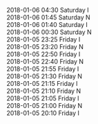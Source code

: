 2018-01-06 04:30 Saturday  I  
2018-01-06 01:45 Saturday  N  
2018-01-06 01:40 Saturday  I  
2018-01-06 00:30 Saturday  N  
2018-01-05 23:25 Friday  I  
2018-01-05 23:20 Friday  N  
2018-01-05 22:50 Friday  I  
2018-01-05 22:40 Friday  N  
2018-01-05 21:55 Friday  I  
2018-01-05 21:30 Friday  N  
2018-01-05 21:15 Friday  I  
2018-01-05 21:10 Friday  N  
2018-01-05 21:05 Friday  I  
2018-01-05 21:00 Friday  N  
2018-01-05 20:10 Friday  I  
